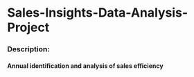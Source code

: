 # Sales-Insights-Data-Analysis-Project
### Description: 
#### Annual identification and analysis of sales efficiency
